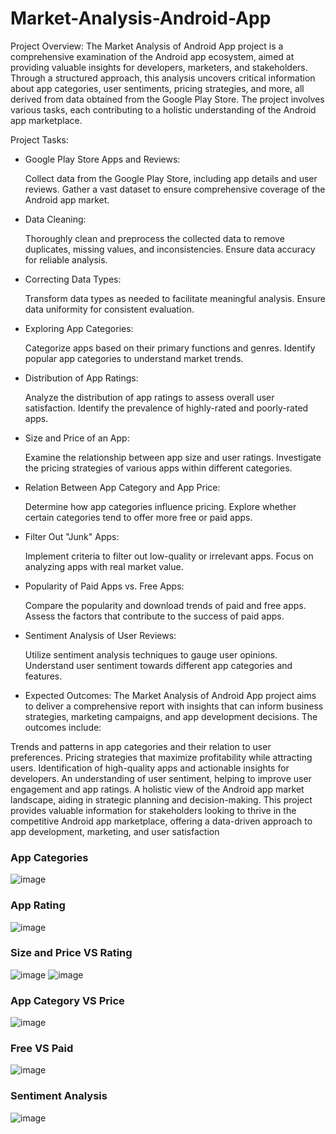 # Market-Analysis-Android-App

Project Overview:
The Market Analysis of Android App project is a comprehensive examination of the Android app ecosystem, aimed at providing valuable insights for developers, marketers, and stakeholders. Through a structured approach, this analysis uncovers critical information about app categories, user sentiments, pricing strategies, and more, all derived from data obtained from the Google Play Store. The project involves various tasks, each contributing to a holistic understanding of the Android app marketplace.

Project Tasks:

* Google Play Store Apps and Reviews:

  Collect data from the Google Play Store, including app details and user reviews. Gather a vast dataset to ensure comprehensive coverage of the Android app market.
* Data Cleaning:

  Thoroughly clean and preprocess the collected data to remove duplicates, missing values, and inconsistencies. Ensure data accuracy for reliable analysis.
* Correcting Data Types:

  Transform data types as needed to facilitate meaningful analysis. Ensure data uniformity for consistent evaluation.
* Exploring App Categories:

  Categorize apps based on their primary functions and genres. Identify popular app categories to understand market trends.
* Distribution of App Ratings:

  Analyze the distribution of app ratings to assess overall user satisfaction. Identify the prevalence of highly-rated and poorly-rated apps.
* Size and Price of an App:

  Examine the relationship between app size and user ratings. Investigate the pricing strategies of various apps within different categories.
* Relation Between App Category and App Price:

  Determine how app categories influence pricing. Explore whether certain categories tend to offer more free or paid apps.
* Filter Out "Junk" Apps:

  Implement criteria to filter out low-quality or irrelevant apps. Focus on analyzing apps with real market value.
* Popularity of Paid Apps vs. Free Apps:

  Compare the popularity and download trends of paid and free apps. Assess the factors that contribute to the success of paid apps.
* Sentiment Analysis of User Reviews:

  Utilize sentiment analysis techniques to gauge user opinions. Understand user sentiment towards different app categories and features.
* Expected Outcomes:
  The Market Analysis of Android App project aims to deliver a comprehensive report with insights that can inform business strategies, marketing campaigns, and app development decisions. The outcomes include:

Trends and patterns in app categories and their relation to user preferences.
Pricing strategies that maximize profitability while attracting users.
Identification of high-quality apps and actionable insights for developers.
An understanding of user sentiment, helping to improve user engagement and app ratings.
A holistic view of the Android app market landscape, aiding in strategic planning and decision-making.
This project provides valuable information for stakeholders looking to thrive in the competitive Android app marketplace, offering a data-driven approach to app development, marketing, and user satisfaction

### App Categories
![image](https://github.com/ZeltraX007/Market-Analysis-Android-App/assets/74448579/4242418a-d093-4fbc-8949-9072eb7069fc)

### App Rating
![image](https://github.com/ZeltraX007/Market-Analysis-Android-App/assets/74448579/9c830ab1-1730-42ae-8741-07cb4644e6bd)

### Size and Price VS Rating
![image](https://github.com/ZeltraX007/Market-Analysis-Android-App/assets/74448579/84ea09cf-0105-4e82-82ea-fc4a35100dbf)
![image](https://github.com/ZeltraX007/Market-Analysis-Android-App/assets/74448579/b4578eed-29e7-4964-8e0a-d065b33e5552)

### App Category VS Price
![image](https://github.com/ZeltraX007/Market-Analysis-Android-App/assets/74448579/13bebacb-839c-460f-aa4e-d537ebd085a5)

### Free VS Paid
![image](https://github.com/ZeltraX007/Market-Analysis-Android-App/assets/74448579/77324665-2d4f-4416-8b9b-c4a7a3738c37)

### Sentiment Analysis
![image](https://github.com/ZeltraX007/Market-Analysis-Android-App/assets/74448579/24906a61-e99f-4fc1-9640-644bd5ed6ff5)





